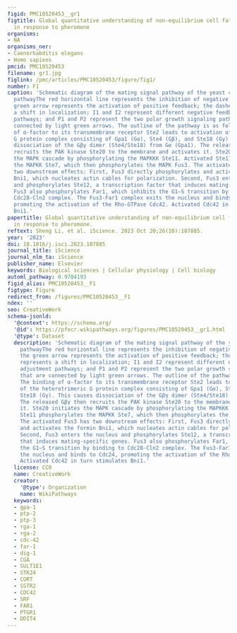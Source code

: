 ```yaml
---
figid: PMC10520453__gr1
figtitle: Global quantitative understanding of non-equilibrium cell fate decision-making
  in response to pheromone
organisms:
- NA
organisms_ner:
- Caenorhabditis elegans
- Homo sapiens
pmcid: PMC10520453
filename: gr1.jpg
figlink: /pmc/articles/PMC10520453/figure/fig1/
number: F1
caption: 'Schematic diagram of the mating signal pathway of the yeast cell pheromone
  pathwayThe red horizontal line represents the inhibition of negative feedback; the
  green arrow represents the activation of positive feedback; the dashed arrow represents
  a shift in localization; I1 and I2 represent different negative feedback adjustment
  pathways; and P1 and P2 represent the two polar growth signaling pathways that are
  connected by light green arrows. The outline of the pathway is as follows: The binding
  of α-factor to its transmembrane receptor Ste2 leads to activation of the heterotrimeric
  G protein complex consisting of Gpa1 (Gα), Ste4 (Gβ), and Ste18 (Gγ). This causes
  dissociation of the Gβγ dimer (Ste4/Ste18) from Gα (Gpa1). The released Gβγ then
  recruits the PAK kinase Ste20 to the membrane and activates it. Ste20 initiates
  the MAPK cascade by phosphorylating the MAPKKK Ste11. Activated Ste11 phosphorylates
  the MAPKK Ste7, which then phosphorylates the MAPK Fus3. The activated Fus3 has
  two downstream effects: First, Fus3 directly phosphorylates and activates the formin
  Bni1, which nucleates actin cables for polarization. Second, Fus3 enters the nucleus
  and phosphorylates Ste12, a transcription factor that induces mating-specific genes.
  Fus3 also phosphorylates Far1, which inhibits the G1–S transition by binding to
  Cdc28-Cln2 complex. The Fus3-Far1 complex exits the nucleus and binds to Cdc24,
  promoting the activation of the Rho-GTPase Cdc42. Activated Cdc42 in turn stimulates
  Bni1.'
papertitle: Global quantitative understanding of non-equilibrium cell fate decision-making
  in response to pheromone.
reftext: Sheng Li, et al. iScience. 2023 Oct 20;26(10):107885.
year: '2023'
doi: 10.1016/j.isci.2023.107885
journal_title: iScience
journal_nlm_ta: iScience
publisher_name: Elsevier
keywords: Biological sciences | Cellular physiology | Cell biology
automl_pathway: 0.9704193
figid_alias: PMC10520453__F1
figtype: Figure
redirect_from: /figures/PMC10520453__F1
ndex: ''
seo: CreativeWork
schema-jsonld:
  '@context': https://schema.org/
  '@id': https://pfocr.wikipathways.org/figures/PMC10520453__gr1.html
  '@type': Dataset
  description: 'Schematic diagram of the mating signal pathway of the yeast cell pheromone
    pathwayThe red horizontal line represents the inhibition of negative feedback;
    the green arrow represents the activation of positive feedback; the dashed arrow
    represents a shift in localization; I1 and I2 represent different negative feedback
    adjustment pathways; and P1 and P2 represent the two polar growth signaling pathways
    that are connected by light green arrows. The outline of the pathway is as follows:
    The binding of α-factor to its transmembrane receptor Ste2 leads to activation
    of the heterotrimeric G protein complex consisting of Gpa1 (Gα), Ste4 (Gβ), and
    Ste18 (Gγ). This causes dissociation of the Gβγ dimer (Ste4/Ste18) from Gα (Gpa1).
    The released Gβγ then recruits the PAK kinase Ste20 to the membrane and activates
    it. Ste20 initiates the MAPK cascade by phosphorylating the MAPKKK Ste11. Activated
    Ste11 phosphorylates the MAPKK Ste7, which then phosphorylates the MAPK Fus3.
    The activated Fus3 has two downstream effects: First, Fus3 directly phosphorylates
    and activates the formin Bni1, which nucleates actin cables for polarization.
    Second, Fus3 enters the nucleus and phosphorylates Ste12, a transcription factor
    that induces mating-specific genes. Fus3 also phosphorylates Far1, which inhibits
    the G1–S transition by binding to Cdc28-Cln2 complex. The Fus3-Far1 complex exits
    the nucleus and binds to Cdc24, promoting the activation of the Rho-GTPase Cdc42.
    Activated Cdc42 in turn stimulates Bni1.'
  license: CC0
  name: CreativeWork
  creator:
    '@type': Organization
    name: WikiPathways
  keywords:
  - gpa-1
  - ptp-2
  - ptp-3
  - rga-1
  - rga-2
  - cdc-42
  - far-1
  - dig-1
  - CGA
  - SULT1E1
  - STK24
  - CORT
  - SSTR2
  - CDC42
  - SRF
  - FAR1
  - PTGR1
  - DDIT4
---
```

